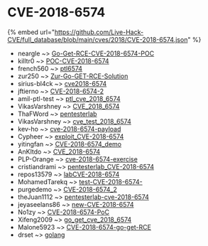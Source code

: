 # CVE-2018-6574
{% embed url="https://github.com/Live-Hack-CVE/full_database/blob/main/cves/2018/CVE-2018-6574.json" %}

* neargle ~> [Go-Get-RCE-CVE-2018-6574-POC](https://www.alice-snow.ru/2018/database/cve-2018-6574/go-get-rce-cve-2018-6574-poc-neargle)
* killtr0 ~> [POC-CVE-2018-6574](https://www.alice-snow.ru/2018/database/cve-2018-6574/poc-cve-2018-6574-killtr0)
* french560 ~> [ptl6574](https://www.alice-snow.ru/2018/database/cve-2018-6574/ptl6574-french560)
* zur250 ~> [Zur-Go-GET-RCE-Solution](https://www.alice-snow.ru/2018/database/cve-2018-6574/zur-go-get-rce-solution-zur250)
* sirius-bl4ck ~> [cve2018-6574](https://www.alice-snow.ru/2018/database/cve-2018-6574/cve2018-6574-sirius-bl4ck)
* jftierno ~> [CVE-2018-6574-2](https://www.alice-snow.ru/2018/database/cve-2018-6574/cve-2018-6574-2-jftierno)
* amil-ptl-test ~> [ptl_cve_2018_6574](https://www.alice-snow.ru/2018/database/cve-2018-6574/ptl_cve_2018_6574-amil-ptl-test)
* VikasVarshney ~> [CVE_2018_6574](https://www.alice-snow.ru/2018/database/cve-2018-6574/cve_2018_6574-vikasvarshney)
* ThaFWord ~> [pentesterlab](https://www.alice-snow.ru/2018/database/cve-2018-6574/pentesterlab-thafword)
* VikasVarshney ~> [cve_test_2018_6574](https://www.alice-snow.ru/2018/database/cve-2018-6574/cve_test_2018_6574-vikasvarshney)
* kev-ho ~> [cve-2018-6574-payload](https://www.alice-snow.ru/2018/database/cve-2018-6574/cve-2018-6574-payload-kev-ho)
* Cypheer ~> [exploit_CVE-2018-6574](https://www.alice-snow.ru/2018/database/cve-2018-6574/exploit_cve-2018-6574-cypheer)
* yitingfan ~> [CVE-2018-6574_demo](https://www.alice-snow.ru/2018/database/cve-2018-6574/cve-2018-6574_demo-yitingfan)
* AnKItdo ~> [CVE_2018-6574](https://www.alice-snow.ru/2018/database/cve-2018-6574/cve_2018-6574-ankitdo)
* PLP-Orange ~> [cve-2018-6574-exercise](https://www.alice-snow.ru/2018/database/cve-2018-6574/cve-2018-6574-exercise-plp-orange)
* cristiandrami ~> [pentesterlab_CVE-2018-6574](https://www.alice-snow.ru/2018/database/cve-2018-6574/pentesterlab_cve-2018-6574-cristiandrami)
* repos13579 ~> [labCVE-2018-6574](https://www.alice-snow.ru/2018/database/cve-2018-6574/labcve-2018-6574-repos13579)
* MohamedTarekq ~> [test-CVE-2018-6574-](https://www.alice-snow.ru/2018/database/cve-2018-6574/test-cve-2018-6574--mohamedtarekq)
* purgedemo ~> [CVE-2018-6574_2](https://www.alice-snow.ru/2018/database/cve-2018-6574/cve-2018-6574_2-purgedemo)
* theJuan1112 ~> [pentesterlab-cve-2018-6574](https://www.alice-snow.ru/2018/database/cve-2018-6574/pentesterlab-cve-2018-6574-thejuan1112)
* jeyaseelans86 ~> [new-CVE-2018-6574](https://www.alice-snow.ru/2018/database/cve-2018-6574/new-cve-2018-6574-jeyaseelans86)
* No1zy ~> [CVE-2018-6574-PoC](https://www.alice-snow.ru/2018/database/cve-2018-6574/cve-2018-6574-poc-no1zy)
* Xifeng2009 ~> [go_get_cve_2018_6574](https://www.alice-snow.ru/2018/database/cve-2018-6574/go_get_cve_2018_6574-xifeng2009)
* Malone5923 ~> [CVE-2018-6574-go-get-RCE](https://www.alice-snow.ru/2018/database/cve-2018-6574/cve-2018-6574-go-get-rce-malone5923)
* drset ~> [golang](https://www.alice-snow.ru/2018/database/cve-2018-6574/golang-drset)